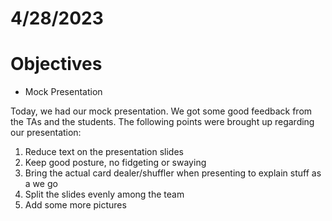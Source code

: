 # 4/28/2023
# Objectives
- Mock Presentation

Today, we had our mock presentation. We got some good feedback from the TAs and the students. The following points were brought up regarding our presentation:

1. Reduce text on the presentation slides
2. Keep good posture, no fidgeting or swaying
3. Bring the actual card dealer/shuffler when presenting to explain stuff as a we go
4. Split the slides evenly among the team
5. Add some more pictures
